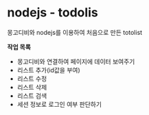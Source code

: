 # nodejs - todolis

몽고디비와 nodejs를 이용하여 처음으로 만든 totolist

**작업 목록**
- 몽고디비와 연결하여 페이지에 데이터 보여주기
- 리스트 추가(id값을 부여)
- 리스트 수정
- 리스트 삭제
- 리스트 검색
- 세션 정보로 로그인 여부 판단하기

